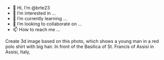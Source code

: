 - 👋 Hi, I’m @brte23
- 👀 I’m interested in ...
- 🌱 I’m currently learning ...
- 💞️ I’m looking to collaborate on ...
- 📫 How to reach me ...

<!---
brte23/brte23 is a ✨ special ✨ repository because its `README.m![CARLO-ACUTIS](https://github.com/brte23/brte23/assets/149440369/f9a1da09-db6b-47df-becd-5022343b5dd0)
d` (this file) appears on your GitHub profile.
You can click the Preview link to take a look at your changes.
--->
Create 3d image based on this photo, which shows a young man in a red polo shirt with big hair. In front of the Basilica of St. Francis of Assisi in Assisi, Italy,
